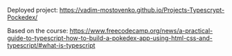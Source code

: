 Deployed project: https://vadim-mostovenko.github.io/Projects-Typescrypt-Pockedex/

Based on the course: https://www.freecodecamp.org/news/a-practical-guide-to-typescript-how-to-build-a-pokedex-app-using-html-css-and-typescript/#what-is-typescript

